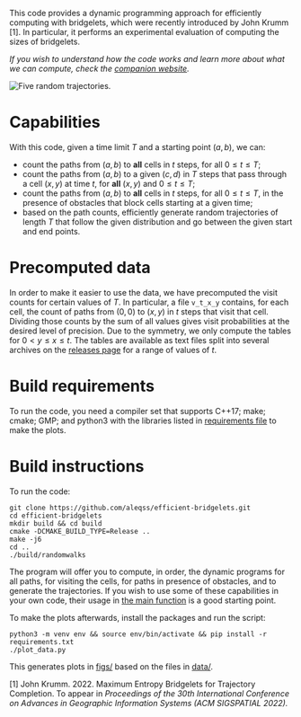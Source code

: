 This code provides a dynamic programming approach for efficiently computing
with bridgelets, which were recently introduced by John Krumm [1].
In particular, it performs an experimental evaluation of computing the sizes of
bridgelets.

_If you wish to understand how the code works and learn more about what we can
compute, check the
[companion website](https://aleqss.github.io/efficient-bridgelets/)._

![Five random trajectories.](/../gh-pages/trajectories.svg "Illustration of a
bridgelet: generated trajectories from $(0, 0)$ to $(40, 20)$ in $400$ steps.")

# Capabilities
With this code, given a time limit $T$ and a starting point $(a, b)$, we can:
* count the paths from $(a, b)$ to **all** cells in $t$ steps, for all
$0 \leq t \leq T$;
* count the paths from $(a, b)$ to a given $(c, d)$ in $T$ steps that pass
through a cell $(x, y)$ at time $t$, for **all** $(x, y)$ and $0 \leq t \leq T$;
* count the paths from $(a, b)$ to **all** cells in $t$ steps, for all
$0 \leq t \leq T$, in the presence of obstacles that block cells starting at a
given time;
* based on the path counts, efficiently generate random trajectories of length
$T$ that follow the given distribution and go between the given start and end
points.

# Precomputed data
In order to make it easier to use the data, we have precomputed the visit
counts for certain values of $T$.
In particular, a file `v_t_x_y` contains, for each cell, the count of paths
from $(0, 0)$ to $(x, y)$ in $t$ steps that visit that cell.
Dividing those counts by the sum of all values gives visit probabilities at the
desired level of precision.
Due to the symmetry, we only compute the tables for $0 < y \leq x \leq t$.
The tables are available as text files split into several archives on the
[releases page](/aleqss/efficient-bridgelets/releases/latest/) for a range of
values of $t$.

# Build requirements
To run the code, you need a compiler set that supports C++17; make; cmake; GMP;
and python3 with the libraries listed in [requirements file](requirements.txt)
to make the plots.

# Build instructions
To run the code:
```
git clone https://github.com/aleqss/efficient-bridgelets.git
cd efficient-bridgelets
mkdir build && cd build
cmake -DCMAKE_BUILD_TYPE=Release ..
make -j6
cd ..
./build/randomwalks
```
The program will offer you to compute, in order, the dynamic programs for all
paths, for visiting the cells, for paths in presence of obstacles, and to
generate the trajectories.
If you wish to use some of these capabilities in your own code, their usage in
[the main function](main.cpp) is a good starting point.

To make the plots afterwards, install the packages and run the script:
```
python3 -m venv env && source env/bin/activate && pip install -r requirements.txt
./plot_data.py
```
This generates plots in [figs/](figs/) based on the files in [data/](data/).

[1] John Krumm. 2022. Maximum Entropy Bridgelets for Trajectory Completion.
To appear in _Proceedings of the 30th International Conference on Advances in
Geographic Information Systems (ACM SIGSPATIAL 2022)._
